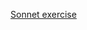 [Sonnet exercise](https://github.com/nashville-software-school/ux-developer-milestones/blob/master/1-the-static-web/learning-materials/JS_SONNET.m)
